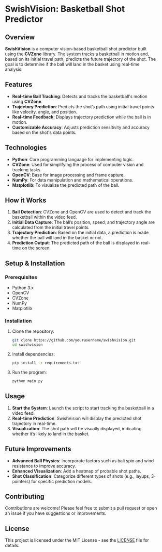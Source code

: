 
# SwishVision: Basketball Shot Predictor

## Overview
**SwishVision** is a computer vision-based basketball shot predictor built using the **CVZone** library. The system tracks a basketball in motion and, based on its initial travel path, predicts the future trajectory of the shot. The goal is to determine if the ball will land in the basket using real-time analysis.

## Features
- **Real-time Ball Tracking**: Detects and tracks the basketball's motion using **CVZone**.
- **Trajectory Prediction**: Predicts the shot’s path using initial travel points like velocity, angle, and position.
- **Real-time Feedback**: Displays trajectory prediction while the ball is in motion.
- **Customizable Accuracy**: Adjusts prediction sensitivity and accuracy based on the shot's data points.

## Technologies
- **Python**: Core programming language for implementing logic.
- **CVZone**: Used for simplifying the process of computer vision and tracking tasks.
- **OpenCV**: Base for image processing and frame capture.
- **NumPy**: For data manipulation and mathematical operations.
- **Matplotlib**: To visualize the predicted path of the ball.

## How it Works
1. **Ball Detection**: CVZone and OpenCV are used to detect and track the basketball within the video feed.
2. **Initial Data Capture**: The ball’s position, speed, and trajectory angle are calculated from the initial travel points.
3. **Trajectory Prediction**: Based on the initial data, a prediction is made whether the ball will land in the basket or not.
4. **Prediction Output**: The predicted path of the ball is displayed in real-time on the screen.

## Setup & Installation

### Prerequisites
- Python 3.x
- OpenCV
- CVZone
- NumPy
- Matplotlib

### Installation
1. Clone the repository:
    ```bash
    git clone https://github.com/yourusername/swishvision.git
    cd swishvision
    ```
2. Install dependencies:
    ```bash
    pip install -r requirements.txt
    ```
3. Run the program:
    ```bash
    python main.py
    ```

## Usage
1. **Start the System**: Launch the script to start tracking the basketball in a video feed.
2. **Real-time Prediction**: SwishVision will display the predicted shot trajectory in real-time.
3. **Visualization**: The shot path will be visually displayed, indicating whether it’s likely to land in the basket.

## Future Improvements
- **Advanced Ball Physics**: Incorporate factors such as ball spin and wind resistance to improve accuracy.
- **Enhanced Visualization**: Add a heatmap of probable shot paths.
- **Shot Classification**: Categorize different types of shots (e.g., layups, 3-pointers) for specific prediction models.

## Contributing
Contributions are welcome! Please feel free to submit a pull request or open an issue if you have suggestions or improvements.

## License
This project is licensed under the MIT License - see the [LICENSE](LICENSE) file for details.
